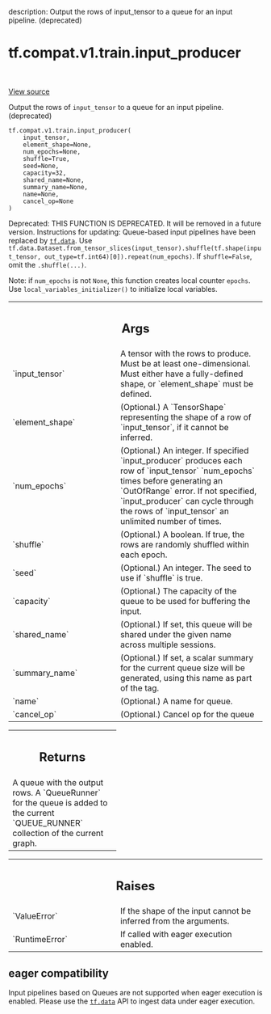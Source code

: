 description: Output the rows of input_tensor to a queue for an input pipeline. (deprecated)

<div itemscope itemtype="http://developers.google.com/ReferenceObject">
<meta itemprop="name" content="tf.compat.v1.train.input_producer" />
<meta itemprop="path" content="Stable" />
</div>

# tf.compat.v1.train.input_producer

<!-- Insert buttons and diff -->

<table class="tfo-notebook-buttons tfo-api nocontent" align="left">

</table>

<a target="_blank" class="external" href="/code/stable/tensorflow/python/training/input.py">View source</a>



Output the rows of `input_tensor` to a queue for an input pipeline. (deprecated)

<pre class="devsite-click-to-copy prettyprint lang-py tfo-signature-link">
<code>tf.compat.v1.train.input_producer(
    input_tensor,
    element_shape=None,
    num_epochs=None,
    shuffle=True,
    seed=None,
    capacity=32,
    shared_name=None,
    summary_name=None,
    name=None,
    cancel_op=None
)
</code></pre>



<!-- Placeholder for "Used in" -->

Deprecated: THIS FUNCTION IS DEPRECATED. It will be removed in a future version.
Instructions for updating:
Queue-based input pipelines have been replaced by <a href="../../../../tf/data.md"><code>tf.data</code></a>. Use `tf.data.Dataset.from_tensor_slices(input_tensor).shuffle(tf.shape(input_tensor, out_type=tf.int64)[0]).repeat(num_epochs)`. If `shuffle=False`, omit the `.shuffle(...)`.

Note: if `num_epochs` is not `None`, this function creates local counter
`epochs`. Use `local_variables_initializer()` to initialize local variables.

<!-- Tabular view -->
 <table class="responsive fixed orange">
<colgroup><col width="214px"><col></colgroup>
<tr><th colspan="2"><h2 class="add-link">Args</h2></th></tr>

<tr>
<td>
`input_tensor`
</td>
<td>
A tensor with the rows to produce. Must be at least
one-dimensional. Must either have a fully-defined shape, or
`element_shape` must be defined.
</td>
</tr><tr>
<td>
`element_shape`
</td>
<td>
(Optional.) A `TensorShape` representing the shape of a
row of `input_tensor`, if it cannot be inferred.
</td>
</tr><tr>
<td>
`num_epochs`
</td>
<td>
(Optional.) An integer. If specified `input_producer` produces
each row of `input_tensor` `num_epochs` times before generating an
`OutOfRange` error. If not specified, `input_producer` can cycle through
the rows of `input_tensor` an unlimited number of times.
</td>
</tr><tr>
<td>
`shuffle`
</td>
<td>
(Optional.) A boolean. If true, the rows are randomly shuffled
within each epoch.
</td>
</tr><tr>
<td>
`seed`
</td>
<td>
(Optional.) An integer. The seed to use if `shuffle` is true.
</td>
</tr><tr>
<td>
`capacity`
</td>
<td>
(Optional.) The capacity of the queue to be used for buffering
the input.
</td>
</tr><tr>
<td>
`shared_name`
</td>
<td>
(Optional.) If set, this queue will be shared under the given
name across multiple sessions.
</td>
</tr><tr>
<td>
`summary_name`
</td>
<td>
(Optional.) If set, a scalar summary for the current queue
size will be generated, using this name as part of the tag.
</td>
</tr><tr>
<td>
`name`
</td>
<td>
(Optional.) A name for queue.
</td>
</tr><tr>
<td>
`cancel_op`
</td>
<td>
(Optional.) Cancel op for the queue
</td>
</tr>
</table>



<!-- Tabular view -->
 <table class="responsive fixed orange">
<colgroup><col width="214px"><col></colgroup>
<tr><th colspan="2"><h2 class="add-link">Returns</h2></th></tr>
<tr class="alt">
<td colspan="2">
A queue with the output rows.  A `QueueRunner` for the queue is
added to the current `QUEUE_RUNNER` collection of the current
graph.
</td>
</tr>

</table>



<!-- Tabular view -->
 <table class="responsive fixed orange">
<colgroup><col width="214px"><col></colgroup>
<tr><th colspan="2"><h2 class="add-link">Raises</h2></th></tr>

<tr>
<td>
`ValueError`
</td>
<td>
If the shape of the input cannot be inferred from the arguments.
</td>
</tr><tr>
<td>
`RuntimeError`
</td>
<td>
If called with eager execution enabled.
</td>
</tr>
</table>




 <section><devsite-expandable expanded>
 <h2 class="showalways">eager compatibility</h2>

Input pipelines based on Queues are not supported when eager execution is
enabled. Please use the <a href="../../../../tf/data.md"><code>tf.data</code></a> API to ingest data under eager execution.


 </devsite-expandable></section>

